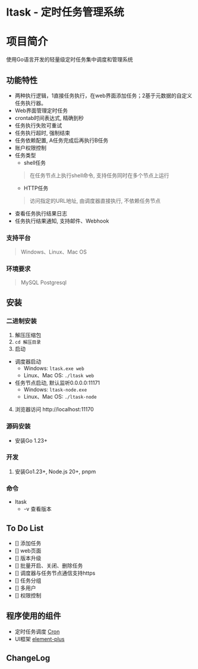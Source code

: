 # ltask - 定时任务管理系统

# 项目简介

使用Go语言开发的轻量级定时任务集中调度和管理系统

## 功能特性

* 两种执行逻辑，1直接任务执行，在web界面添加任务；2基于元数据的自定义任务执行器。
* Web界面管理定时任务
* crontab时间表达式, 精确到秒
* 任务执行失败可重试
* 任务执行超时, 强制结束
* 任务依赖配置, A任务完成后再执行B任务
* 账户权限控制
* 任务类型
    * shell任务
  > 在任务节点上执行shell命令, 支持任务同时在多个节点上运行
    * HTTP任务
  > 访问指定的URL地址, 由调度器直接执行, 不依赖任务节点
* 查看任务执行结果日志
* 任务执行结果通知, 支持邮件、Webhook

### 支持平台

> Windows、Linux、Mac OS

### 环境要求

> MySQL
> Postgresql

## 安装

### 二进制安装

1. 解压压缩包
2. `cd 解压目录`
3. 启动

* 调度器启动
    * Windows: `ltask.exe web`
    * Linux、Mac OS:  `./ltask web`
* 任务节点启动, 默认监听0.0.0.0:11171
    * Windows:  `ltask-node.exe`
    * Linux、Mac OS:  `./ltask-node`

4. 浏览器访问 http://localhost:11170

### 源码安装

- 安装Go 1.23+

### 开发

1. 安装Go1.23+, Node.js 20+, pnpm

### 命令

* ltask
    * -v 查看版本

## To Do List

- [] 添加任务
- [] web页面
- [] 版本升级
- [] 批量开启、关闭、删除任务
- [] 调度器与任务节点通信支持https
- [] 任务分组
- [] 多用户
- [] 权限控制

## 程序使用的组件

* 定时任务调度 [Cron](https://github.com/robfig/cron)
* UI框架 [element-plus](https://github.com/element-plus/element-plus)

## ChangeLog
